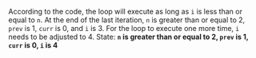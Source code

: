 According to the code, the loop will execute as long as `i` is less than or equal to `n`. At the end of the last iteration, `n` is greater than or equal to 2, `prev` is 1, `curr` is 0, and `i` is 3. For the loop to execute one more time, `i` needs to be adjusted to 4.
State: **`n` is greater than or equal to 2, `prev` is 1, `curr` is 0, `i` is 4**